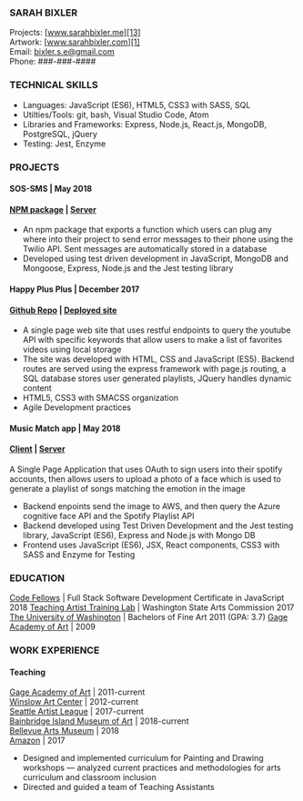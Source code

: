 ###  SARAH BIXLER
Projects:  [www.sarahbixler.me][13]   
Artwork: [www.sarahbixler.com][1]  
Email: [bixler.s.e@gmail.com][2]  
Phone: ###-###-####

###  TECHNICAL SKILLS
*  Languages: JavaScript (ES6), HTML5, CSS3 with SASS, SQL
*  Utilties/Tools: git, bash, Visual Studio Code, Atom
* Libraries and Frameworks: Express, Node.js, React.js, MongoDB, PostgreSQL, jQuery
*  Testing: Jest, Enzyme 

### PROJECTS  
#### SOS-SMS | May 2018   
#### [NPM package][15] | [Server][16]  
*  An npm package that exports a function which users can plug any where into their project to send error messages to their phone using the Twilio API.   Sent messages are automatically stored in a database
*  Developed using test driven development in JavaScript, MongoDB and Mongoose, Express, Node.js and the Jest testing library

#### Happy Plus Plus | December 2017 
#### [Github Repo][17] | [Deployed site][18]
*  A single page web site that uses restful endpoints to query the youtube API with specific keywords that allow users to make a list of favorites videos using local storage 
*  The site was developed with HTML, CSS and JavaScript (ES5).  Backend routes are served using the express framework with page.js routing, a SQL database stores user generated playlists, JQuery handles dynamic content
*  HTML5, CSS3 with SMACSS organization
*  Agile Development practices

#### Music Match app | May 2018 
#### [Client][19] | [Server][20]  
A Single Page Application that uses OAuth to sign users into their spotify accounts, then allows users to upload a photo of a face which is used to generate a playlist of songs matching the emotion in the image
*  Backend enpoints send the image to AWS, and then query the Azure cognitive face API and the Spotify Playlist API
*  Backend developed using Test Driven Development and the Jest testing library, JavaScript (ES6), Express and Node.js with Mongo DB
*  Frontend uses JavaScript (ES6), JSX, React components, CSS3 with SASS and Enzyme for Testing


###  EDUCATION
[Code Fellows][12]  |  Full Stack Software Development Certificate in JavaScript 2018 
[Teaching Artist Training Lab][14]  |  Washington State Arts Commission 2017   
[The University of Washington][3]  |  Bachelors of Fine Art 2011  (GPA: 3.7) 
[Gage Academy of Art][4]  |  2009   


###  WORK EXPERIENCE  
#### Teaching  
[Gage Academy of Art][4]  |  2011-current  
[Winslow Art Center][5]  |  2012-current  
[Seattle Artist League][10]  |  2017-current  
[Bainbridge Island Museum of Art][11] | 2018-current  
[Bellevue Arts Museum][22] | 2018   
[Amazon][21] | 2017 
*  Designed and implemented curriculum for Painting and Drawing workshops — analyzed current practices and methodologies for arts curriculum and classroom inclusion
*  Directed and guided a team of Teaching Assistants
 
<!-- #### Studio Assistant  
[Betty Merken Studios][6]  |  2011-2014    
*  Updating and formatting the website  
    Modified base template using __CSS__ and __HTML__  
*  Maintaining a clean/orderly studio environment
*  Registering and inking plates consistently and maintained a record of standards and exceptions.  
*  Stretching and Gessoing Canvasses
*  Preparing Artwork for shipping - Packing crates, wrapping canvases and prints

#### Barista
[Fuel][9], [Victrola Coffee Roasters][7], [Top Pot Doughnuts][8]
*  Greeting customers
*  Working efficiently with coworkers
*  Manipulating brewing variables to pour balanced and consistent espresso
*  Maintaining Poise in a fast paced environment -->



[1]:  http://www.sarahbixler.com
[2]:  mailto:bixler.s.e@gmail.com
[3]:  http://www.washington.edu
[4]:  http://www.gageacademy.org
[5]:  http://www.winslowartcenter.com
[6]:  http://www.bettymerkenstudio.com
[7]:  http://www.victrolacoffeeroasters.com
[8]:  http://www.toppotdoughnuts.com
[9]:  http://fuelcoffeeseattle.com/
[10]: http://seattleartistleague.com/
[11]: https://www.biartmuseum.org/
[12]: https://www.codefellows.org/
[13]: https://www.sarahbixler.me
[14]: https://www.sct.org/For-Educators/TAT-Lab  
[15]: https://github.com/sos-sms/sos-sms
[16]: https://github.com/401-Team-Awesome/sos-sms-server 

[17]: https://github.com/SarahLizaOzge
[18]: https://sarahlizaozge.github.io/happyPlusPlus_client/
[19]: https://github.com/MusicPic/frontend
[20]: https://github.com/MusicPic/backend
[21]: http://www.amazon.com
[22]: http://www.bellevueartmuseum.com
